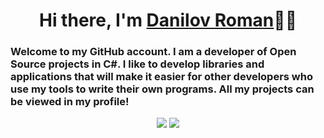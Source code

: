 <h1 align="center">Hi there, I'm <a href="https://github.com/Nekiplay">Danilov Roman</a>👋🏻</h1>
<h3>Welcome to my GitHub account. I am a developer of Open Source projects in C#. I like to develop libraries and applications that will make it easier for other developers who use my tools to write their own programs. All my projects can be viewed in my profile!</h3>

<p align="center"> 
  <img src="https://github-readme-stats.vercel.app/api?username=Nekiplay&hide_border=true&show_icons=true&hide=contribs,issues,prs&theme=radical&locale=ru">
  <img src="https://github-readme-stats.vercel.app/api/top-langs/?username=Nekiplay&hide_border=true&layout=default&theme=radical&locale=ru">
</p>

